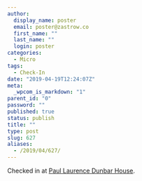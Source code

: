 ```yaml
---
author:
  display_name: poster
  email: poster@zastrow.co
  first_name: ""
  last_name: ""
  login: poster
categories:
  - Micro
tags:
  - Check-In
date: "2019-04-19T12:24:07Z"
meta:
  _wpcom_is_markdown: "1"
parent_id: "0"
password: ""
published: true
status: publish
title: ""
type: post
slug: 627
aliases:
  - /2019/04/627/
---
```

<p>Checked in at <a href="http://4sq.com/c9HoR9">Paul Laurence Dunbar House</a>.</p>

